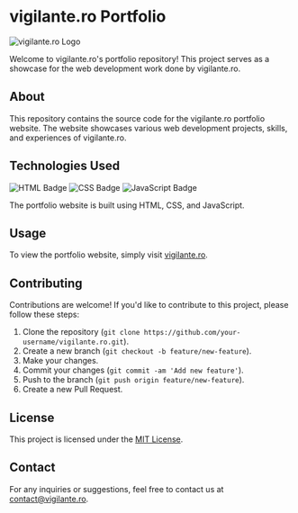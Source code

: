 # vigilante.ro Portfolio

![vigilante.ro Logo](media/img/vigilante_large.jpg)

Welcome to vigilante.ro's portfolio repository! This project serves as a showcase for the web development work done by vigilante.ro.

## About
This repository contains the source code for the vigilante.ro portfolio website. The website showcases various web development projects, skills, and experiences of vigilante.ro.

## Technologies Used
![HTML Badge](https://img.shields.io/badge/HTML-5-orange?style=flat-square&logo=html5)
![CSS Badge](https://img.shields.io/badge/CSS-3-blue?style=flat-square&logo=css3)
![JavaScript Badge](https://img.shields.io/badge/JavaScript-E5D94C?style=flat-square&logo=javascript&logoColor=white)

The portfolio website is built using HTML, CSS, and JavaScript.

## Usage
To view the portfolio website, simply visit [vigilante.ro](https://vigilante.ro).

## Contributing
Contributions are welcome! If you'd like to contribute to this project, please follow these steps:
1. Clone the repository (`git clone https://github.com/your-username/vigilante.ro.git`).
2. Create a new branch (`git checkout -b feature/new-feature`).
3. Make your changes.
4. Commit your changes (`git commit -am 'Add new feature'`).
5. Push to the branch (`git push origin feature/new-feature`).
6. Create a new Pull Request.


## License
This project is licensed under the [MIT License](LICENSE).

## Contact
For any inquiries or suggestions, feel free to contact us at [contact@vigilante.ro](mailto:contact@vigilante.ro).

